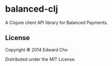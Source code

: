 # balanced-clj

A Clojure client API library for Balanced Payments.

## License

Copyright © 2014 Edward Cho

Distributed under the MIT License.
